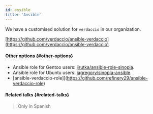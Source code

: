 ```yaml
---
id: ansible
title: 'Ansible'
---
```


We have a customised solution for `verdaccio` in our organization.

[https://github.com/verdaccio/ansible-verdaccio](https://github.com/verdaccio/ansible-verdaccio)

#### Other options {#other-options}

- Ansible role for Gentoo users: [jirutka/ansible-role-sinopia](https://github.com/jirutka/ansible-role-sinopia).
- Ansible role for Ubuntu users: [jagregory/sinopia-ansible](https://github.com/jagregory/sinopia-ansible).
- [ansible-verdaccio-role]](https://github.com/refinery29/ansible-verdaccio-role)

#### Related talks {#related-talks}

> Only in Spanish
